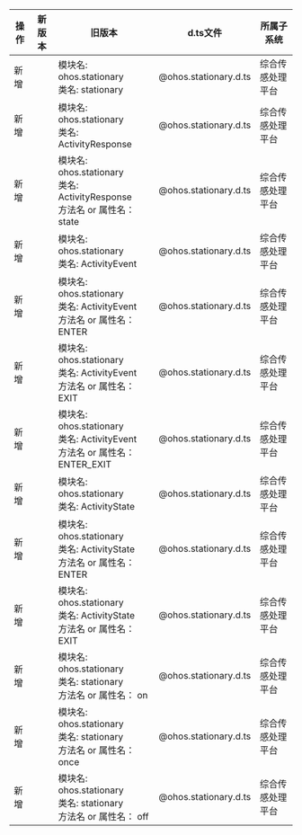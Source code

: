 | 操作 | 新版本 | 旧版本 | d.ts文件 | 所属子系统 |
| ---- | ------ | ------ | -------- | ---------- |
|新增||模块名: ohos.stationary<br>类名: stationary|@ohos.stationary.d.ts|综合传感处理平台|
|新增||模块名: ohos.stationary<br>类名: ActivityResponse|@ohos.stationary.d.ts|综合传感处理平台|
|新增||模块名: ohos.stationary<br>类名: ActivityResponse<br>方法名 or 属性名： state|@ohos.stationary.d.ts|综合传感处理平台|
|新增||模块名: ohos.stationary<br>类名: ActivityEvent|@ohos.stationary.d.ts|综合传感处理平台|
|新增||模块名: ohos.stationary<br>类名: ActivityEvent<br>方法名 or 属性名： ENTER|@ohos.stationary.d.ts|综合传感处理平台|
|新增||模块名: ohos.stationary<br>类名: ActivityEvent<br>方法名 or 属性名： EXIT|@ohos.stationary.d.ts|综合传感处理平台|
|新增||模块名: ohos.stationary<br>类名: ActivityEvent<br>方法名 or 属性名： ENTER_EXIT|@ohos.stationary.d.ts|综合传感处理平台|
|新增||模块名: ohos.stationary<br>类名: ActivityState|@ohos.stationary.d.ts|综合传感处理平台|
|新增||模块名: ohos.stationary<br>类名: ActivityState<br>方法名 or 属性名： ENTER|@ohos.stationary.d.ts|综合传感处理平台|
|新增||模块名: ohos.stationary<br>类名: ActivityState<br>方法名 or 属性名： EXIT|@ohos.stationary.d.ts|综合传感处理平台|
|新增||模块名: ohos.stationary<br>类名: stationary<br>方法名 or 属性名： on|@ohos.stationary.d.ts|综合传感处理平台|
|新增||模块名: ohos.stationary<br>类名: stationary<br>方法名 or 属性名： once|@ohos.stationary.d.ts|综合传感处理平台|
|新增||模块名: ohos.stationary<br>类名: stationary<br>方法名 or 属性名： off|@ohos.stationary.d.ts|综合传感处理平台|
